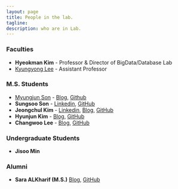 ```yaml
---
layout: page
title: People in the lab.
tagline:  
description: who are in Lab.
---
```

### Faculties

* **Hyeokman Kim** - Professor & Director of BigData/Database Lab
* [Kyungyong Lee](http://leeky.me) - Assistant Professor 

### M.S. Students
* [Myungjun Son](https://goo.gl/HVvKGB) - [Blog](http://mjson.tistory.com/), [Github](https://github.com/mjaysonnn)
* **Sungsoo Son** - [Linkedin](https://www.linkedin.com/in/sungsoo-son-ba8ba9122/), [GitHub](https://github.com/sungsu7437)
* **Jeongchul Kim** - [Linkedin](https://www.linkedin.com/in/kimjungchul/), [Blog](http://jeongchul.tistory.com/), [GitHub](https://github.com/KimJungChul)
* **Hyunjun Kim** - [Blog](https://m.blog.naver.com/PostList.nhn?blogId=4u_olion), [GitHub](https://github.com/oryondark/-)
* **Changwoo Lee** - [Blog](http://eyeballs.tistory.com), [GitHub](https://github.com/eyeballss)

### Undergraduate Students

* **Jisoo Min**

### Alumni
* **Sara ALKharif (M.S.)** [Blog](https://saraml.com/), [GitHub](https://github.com/sarah-Abdulaziz)
